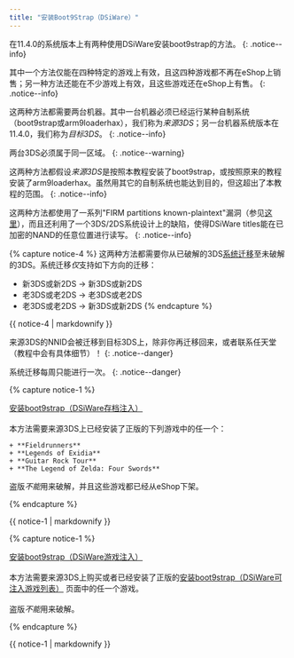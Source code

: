 ```yaml
---
title: "安装Boot9Strap（DSiWare）"
---
```


在11.4.0的系统版本上有两种使用DSiWare安装boot9strap的方法。
{: .notice--info}

其中一个方法仅能在四种特定的游戏上有效，且这四种游戏都不再在eShop上销售；另一种方法还能在不少游戏上有效，且这些游戏还在eShop上有售。
{: .notice--info}

这两种方法都需要两台机器。其中一台机器必须已经运行某种自制系统（boot9strap或arm9loaderhax），我们称为*来源3DS*；另一台机器系统版本在11.4.0，我们称为*目标3DS*。
{: .notice--info}

两台3DS必须属于同一区域。
{: .notice--warning}

这两种方法都假设*来源3DS*是按照本教程安装了boot9strap，或按照原来的教程安装了arm9loaderhax。虽然用其它的自制系统也能达到目的，但这超出了本教程的范围。
{: .notice--info}

这两种方法都使用了一系列"FIRM partitions known-plaintext"漏洞（参见[这里](https://www.3dbrew.org/wiki/3DS_System_Flaws)），而且还利用了一个3DS/2DS系统设计上的缺陷，使得DSiWare titles能在已加密的NAND的任意位置进行读写。
{: .notice--info}

{% capture notice-4 %}
这两种方法都需要你从已破解的3DS[系统迁移](http://en-americas-support.nintendo.com/app/answers/detail/a_id/13996/)至未破解的3DS。系统迁移*仅*支持如下方向的迁移：
  + 新3DS或新2DS -> 新3DS或新2DS
  + 老3DS或老2DS -> 老3DS或老2DS
  + 老3DS或老2DS -> 新3DS或新2DS
{% endcapture %}

<div class="notice--warning">{{ notice-4 | markdownify }}</div>

来源3DS的NNID会被迁移到目标3DS上，除非你再迁移回来，或者联系任天堂（教程中会有具体细节）！
{: .notice--danger}

系统迁移每周只能进行一次。
{: .notice--danger}

{% capture notice-1 %}

[安装boot9strap（DSiWare存档注入）](installing-boot9strap-(dsiware-save-injection))
<br><br>
本方法需要来源3DS上已经安装了正版的下列游戏中的任一个：

    + **Fieldrunners**
    + **Legends of Exidia**
    + **Guitar Rock Tour**
    + **The Legend of Zelda: Four Swords**

盗版*不能*用来破解，并且这些游戏都已经从eShop下架。

{% endcapture %}

<div class="notice--primary">{{ notice-1 | markdownify }}</div>

{% capture notice-1 %}

[安装boot9strap（DSiWare游戏注入）](installing-boot9strap-(dsiware-game-injection))
<br><br>
本方法需要来源3DS上购买或者已经安装了正版的[安装boot9strap（DSiWare可注入游戏列表）](installing-boot9strap-(dsiware-game-injection-list)) 页面中的任一个游戏。
<br><br>
盗版*不能*用来破解。

{% endcapture %}

<div class="notice--primary">{{ notice-1 | markdownify }}</div>